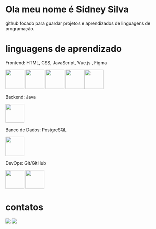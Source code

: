 # Ola meu nome é Sidney Silva


github focado para guardar projetos e aprendizados de linguagens de programação.


# linguagens de aprendizado 
          

Frontend: HTML, CSS, JavaScript, Vue.js , Figma

<img src="https://cdn.jsdelivr.net/gh/devicons/devicon@latest/icons/html5/html5-plain-wordmark.svg" heigtht="60px" width="60px" /> <img src="https://cdn.jsdelivr.net/gh/devicons/devicon@latest/icons/css3/css3-plain-wordmark.svg" heigtht="60px" width="60px" /> <img src="https://cdn.jsdelivr.net/gh/devicons/devicon@latest/icons/javascript/javascript-original.svg" heigtht="60px" width="60px"/> <img src="https://cdn.jsdelivr.net/gh/devicons/devicon@latest/icons/vuejs/vuejs-plain-wordmark.svg"  heigtht="60px" width="60px"/><img src="https://cdn.jsdelivr.net/gh/devicons/devicon@latest/icons/figma/figma-original.svg" heigtht="60px" width="60px" />
          
Backend: Java

<img src="https://cdn.jsdelivr.net/gh/devicons/devicon@latest/icons/java/java-original-wordmark.svg" heigtht="60px" width="60px" />

Banco de Dados: PostgreSQL

<img src="https://cdn.jsdelivr.net/gh/devicons/devicon@latest/icons/postgresql/postgresql-plain-wordmark.svg" heigtht="60px" width="60px"  /> 

DevOps: Git/GitHub

 <img src="https://cdn.jsdelivr.net/gh/devicons/devicon@latest/icons/git/git-original-wordmark.svg" heigth="60px" width="60px" /> <img src="https://cdn.jsdelivr.net/gh/devicons/devicon@latest/icons/github/github-original-wordmark.svg" height="60px" width="60px"/>
          

# contatos 


<div>

<a href = "mailto:contato@cursoads00@gmail.com"><img loading="lazy" src="https://img.shields.io/badge/Gmail-D14836?style=for-the-badge&logo=gmail&logoColor=white" target="_blank"></a>
<a href="https://www.linkedin.com/in/lucas-pietro-820576301?utm_source=share&utm_campaign=share_via&utm_content=profile&utm_medium=android_app" target="_blank"><img loading="lazy" src="https://img.shields.io/badge/-LinkedIn-%230077B5?style=for-the-badge&logo=linkedin&logoColor=white" target="_blank"></a>   
</div>

